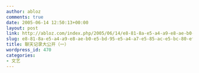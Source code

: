 ```yaml
---
author: abloz
comments: true
date: 2005-06-14 12:50:13+00:00
layout: post
link: http://abloz.com/index.php/2005/06/14/e8-81-8a-e5-a4-a9-e8-ae-b0-e5-bd-95-e5-a4-a7-e5-85-ac-e5-bc-80-ef-bc-88-e4-b8-80-ef-bc-89/
slug: e8-81-8a-e5-a4-a9-e8-ae-b0-e5-bd-95-e5-a4-a7-e5-85-ac-e5-bc-80-ef-bc-88-e4-b8-80-ef-bc-89
title: 聊天记录大公开（一）
wordpress_id: 470
categories:
- 文艺
---
```




